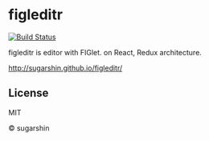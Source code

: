 # figleditr

[![Build Status][travis-image]][travis-url]

figleditr is editor with FIGlet. on React, Redux architecture.

http://sugarshin.github.io/figleditr/

## License

MIT

© sugarshin

[travis-image]: http://img.shields.io/travis/sugarshin/routeur/master.svg?branch=master
[travis-url]: https://travis-ci.org/sugarshin/routeur
